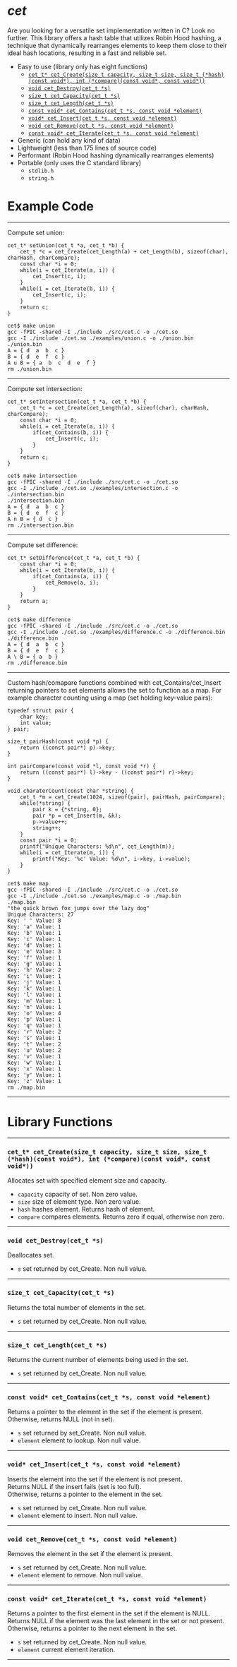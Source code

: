# ***cet***
Are you looking for a versatile set implementation written in C?
Look no further.
This library offers a hash table that utilizes Robin Hood hashing,
a technique that dynamically rearranges elements to keep them close to their ideal hash locations,
resulting in a fast and reliable set.
- Easy to use (library only has eight functions)
  + [```cet_t* cet_Create(size_t capacity, size_t size, size_t (*hash)(const void*), int (*compare)(const void*, const void*))```](#cet_t-cet_createsize_t-capacity-size_t-size-size_t-hashconst-void-int-compareconst-void-const-void)
  + [```void cet_Destroy(cet_t *s)```](#void-cet_destroycet_t-s)
  + [```size_t cet_Capacity(cet_t *s)```](#size_t-cet_capacitycet_t-s)
  + [```size_t cet_Length(cet_t *s)```](#size_t-cet_lengthcet_t-s)
  + [```const void* cet_Contains(cet_t *s, const void *element)```](#const-void-cet_containscet_t-s-const-void-element)
  + [```void* cet_Insert(cet_t *s, const void *element)```](#void-cet_insertcet_t-s-const-void-element)
  + [```void cet_Remove(cet_t *s, const void *element)```](#void-cet_removecet_t-s-const-void-element)
  + [```const void* cet_Iterate(cet_t *s, const void *element)```](#const-void-cet_iteratecet_t-s-const-void-element)
- Generic (can hold any kind of data)
- Lightweight (less than 175 lines of source code)
- Performant (Robin Hood hashing dynamically rearranges elements)
- Portable (only uses the C standard library)
  + ```stdlib.h```
  + ```string.h```
# Example Code
---
Compute set union:
```
cet_t* setUnion(cet_t *a, cet_t *b) {
    cet_t *c = cet_Create(cet_Length(a) + cet_Length(b), sizeof(char), charHash, charCompare);
    const char *i = 0;
    while(i = cet_Iterate(a, i)) {
        cet_Insert(c, i);
    }
    while(i = cet_Iterate(b, i)) {
        cet_Insert(c, i);
    }
    return c;
}
```
```
cet$ make union
gcc -fPIC -shared -I ./include ./src/cet.c -o ./cet.so
gcc -I ./include ./cet.so ./examples/union.c -o ./union.bin
./union.bin
A = { d  a  b  c }
B = { d  e  f  c }
A u B = { a  b  c  d  e  f }
rm ./union.bin
```
---
Compute set intersection:
```
cet_t* setIntersection(cet_t *a, cet_t *b) {
    cet_t *c = cet_Create(cet_Length(a), sizeof(char), charHash, charCompare);
    const char *i = 0;
    while(i = cet_Iterate(a, i)) {
        if(cet_Contains(b, i)) {
            cet_Insert(c, i);
        }
    }
    return c;
}
```
```
cet$ make intersection
gcc -fPIC -shared -I ./include ./src/cet.c -o ./cet.so
gcc -I ./include ./cet.so ./examples/intersection.c -o ./intersection.bin
./intersection.bin
A = { d  a  b  c }
B = { d  e  f  c }
A n B = { d  c }
rm ./intersection.bin
```
---
Compute set difference:
```
cet_t* setDifference(cet_t *a, cet_t *b) {
    const char *i = 0;
    while(i = cet_Iterate(b, i)) {
        if(cet_Contains(a, i)) {
            cet_Remove(a, i);
        }
    }
    return a;
}
```
```
cet$ make difference 
gcc -fPIC -shared -I ./include ./src/cet.c -o ./cet.so
gcc -I ./include ./cet.so ./examples/difference.c -o ./difference.bin
./difference.bin
A = { d  a  b  c }
B = { d  e  f  c }
A \ B = { a  b }
rm ./difference.bin
```
---
Custom hash/comapare functions combined with cet_Contains/cet_Insert returning pointers to set elements allows the set to function as a map.
For example character counting using a map (set holding key-value pairs):
```
typedef struct pair {
    char key;
    int value;
} pair;

size_t pairHash(const void *p) {
    return ((const pair*) p)->key;
}

int pairCompare(const void *l, const void *r) {
    return ((const pair*) l)->key - ((const pair*) r)->key;
}

void charaterCount(const char *string) {
    cet_t *m = cet_Create(1024, sizeof(pair), pairHash, pairCompare);
    while(*string) {
        pair k = {*string, 0};
        pair *p = cet_Insert(m, &k);
        p->value++;
        string++;
    }
    const pair *i = 0;
    printf("Unique Characters: %d\n", cet_Length(m));
    while(i = cet_Iterate(m, i)) {
        printf("Key: '%c' Value: %d\n", i->key, i->value);
    }
}
```
```
cet$ make map
gcc -fPIC -shared -I ./include ./src/cet.c -o ./cet.so
gcc -I ./include ./cet.so ./examples/map.c -o ./map.bin
./map.bin
"the quick brown fox jumps over the lazy dog"
Unique Characters: 27
Key: ' ' Value: 8
Key: 'a' Value: 1
Key: 'b' Value: 1
Key: 'c' Value: 1
Key: 'd' Value: 1
Key: 'e' Value: 3
Key: 'f' Value: 1
Key: 'g' Value: 1
Key: 'h' Value: 2
Key: 'i' Value: 1
Key: 'j' Value: 1
Key: 'k' Value: 1
Key: 'l' Value: 1
Key: 'm' Value: 1
Key: 'n' Value: 1
Key: 'o' Value: 4
Key: 'p' Value: 1
Key: 'q' Value: 1
Key: 'r' Value: 2
Key: 's' Value: 1
Key: 't' Value: 2
Key: 'u' Value: 2
Key: 'v' Value: 1
Key: 'w' Value: 1
Key: 'x' Value: 1
Key: 'y' Value: 1
Key: 'z' Value: 1
rm ./map.bin
```
---
# Library Functions
---
### ```cet_t* cet_Create(size_t capacity, size_t size, size_t (*hash)(const void*), int (*compare)(const void*, const void*))```
Allocates set with specified element size and capacity.  
- ```capacity``` capacity of set. Non zero value.
- ```size``` size of element type. Non zero value.
- ```hash``` hashes element. Returns hash of element.
- ```compare``` compares elements. Returns zero if equal, otherwise non zero.

---
### ```void cet_Destroy(cet_t *s)```
Deallocates set.  
- ```s``` set returned by cet_Create. Non null value.
---
### ```size_t cet_Capacity(cet_t *s)```
Returns the total number of elements in the set.  
- ```s``` set returned by cet_Create. Non null value.
---
### ```size_t cet_Length(cet_t *s)```
Returns the current number of elements being used in the set.  
- ```s``` set returned by cet_Create. Non null value.
---
### ```const void* cet_Contains(cet_t *s, const void *element)```
Returns a pointer to the element in the set if the element is present.  
Otherwise, returns NULL (not in set).  
- ```s``` set returned by set_Create. Non null value.
- ```element``` element to lookup. Non null value.
---
### ```void* cet_Insert(cet_t *s, const void *element)```
Inserts the element into the set if the element is not present.  
Returns NULL if the insert fails (set is too full).  
Otherwise, returns a pointer to the element in the set.  
- ```s``` set returned by cet_Create. Non null value.
- ```element``` element to insert. Non null value.
---
### ```void cet_Remove(cet_t *s, const void *element)```
Removes the element in the set if the element is present.  
- ```s``` set returned by cet_Create. Non null value.
- ```element``` element to remove. Non null value.
---
### ```const void* cet_Iterate(cet_t *s, const void *element)```
Returns a pointer to the first element in the set if the element is NULL.  
Returns NULL if the element was the last element in the set or not present.  
Otherwise, returns a pointer to the next element in the set.  
- ```s``` set returned by cet_Create. Non null value.
- ```element``` current element iteration.
---
